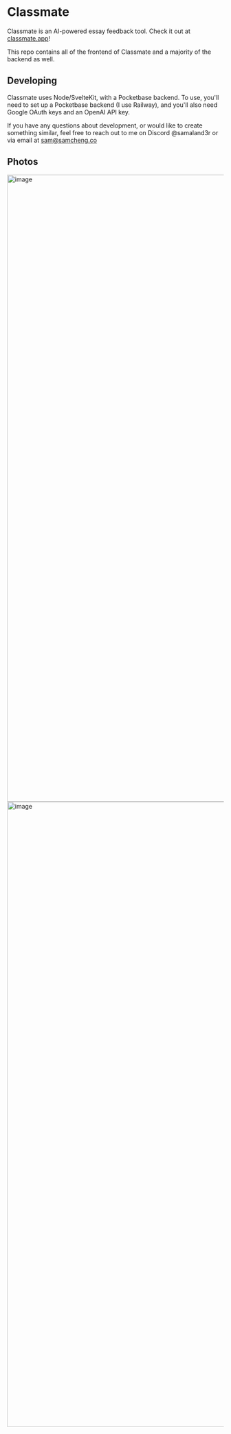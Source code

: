 # Classmate

Classmate is an AI-powered essay feedback tool. Check it out at [classmate.app](https://www.classmate.app)!

This repo contains all of the frontend of Classmate and a majority of the backend as well.

## Developing
Classmate uses Node/SvelteKit, with a Pocketbase backend. To use, you'll need to set up a Pocketbase backend (I use Railway), and you'll also need Google OAuth keys and an OpenAI API key.

If you have any questions about development, or would like to create something similar, feel free to reach out to me on Discord @samaland3r or via email at sam@samcheng.co

## Photos
<img width="1455" alt="image" src="https://github.com/user-attachments/assets/29c5cb14-73cc-4cc5-9597-28cd86453392">
<img width="1451" alt="image" src="https://github.com/user-attachments/assets/b5908c8c-b277-4398-b197-b85e06938706">
